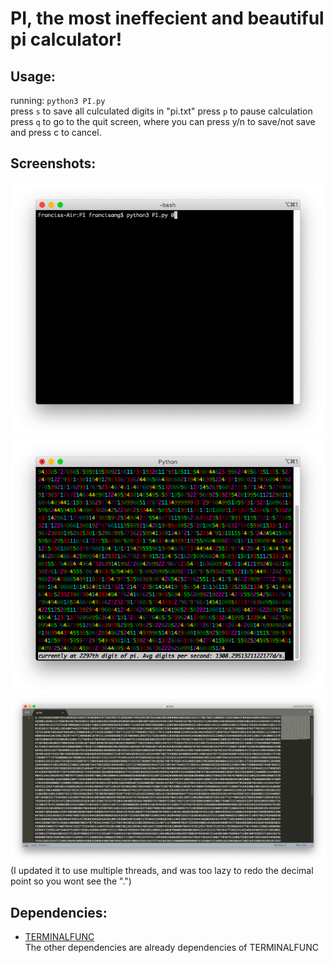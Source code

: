 # PI, the most ineffecient and beautiful pi calculator!
## Usage:
running: `python3 PI.py`  
press `s` to save all culculated digits in "pi.txt"
press `p` to pause calculation
press `q` to go to the quit screen, where you can press y/n to save/not save and press c to cancel.

## Screenshots:

![Command](https://github.com/lomnom/PI/blob/main/Screenshots/Screenshot%202021-05-20%20at%201.13.01%20PM.png)
![Running](https://github.com/lomnom/PI/blob/main/Screenshots/Screenshot%202021-05-20%20at%201.13.06%20PM.png)
![output](https://github.com/lomnom/PI/blob/main/Screenshots/Screenshot%202021-05-20%20at%201.13.29%20PM.png)
(I updated it to use multiple threads, and was too lazy to redo the decimal point so you wont see the ".")

## Dependencies:
- [TERMINALFUNC](https://github.com/lomnom/TERMINALFUNC)  
The other dependencies are already dependencies of TERMINALFUNC
